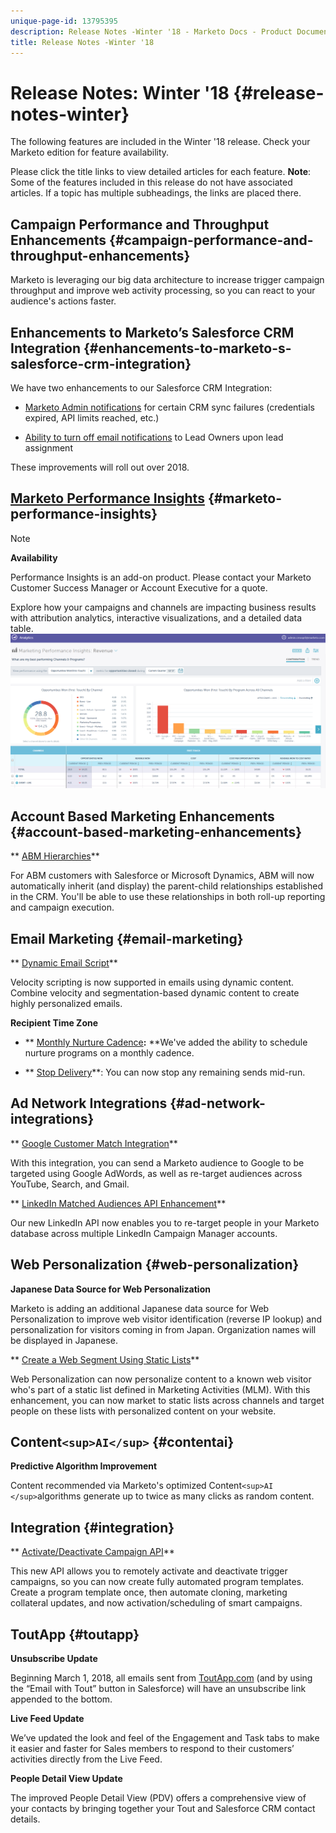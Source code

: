 ```yaml
---
unique-page-id: 13795395
description: Release Notes -Winter '18 - Marketo Docs - Product Documentation
title: Release Notes -Winter '18
---
```


# Release Notes: Winter '18 {#release-notes-winter}

The following features are included in the Winter '18 release. Check your Marketo edition for feature availability.

Please click the title links to view detailed articles for each feature. **Note**: Some of the features included in this release do not have associated articles. If a topic has multiple subheadings, the links are placed there.

## Campaign Performance and Throughput Enhancements {#campaign-performance-and-throughput-enhancements}

Marketo is leveraging our big data architecture to increase trigger campaign throughput and improve web activity processing, so you can react to your audience's actions faster.

## Enhancements to Marketo’s Salesforce CRM Integration {#enhancements-to-marketo-s-salesforce-crm-integration}

We have two enhancements to our Salesforce CRM Integration:

* [Marketo Admin notifications](../../product-docs/core-marketo-concepts/miscellaneous/understanding-notifications/notification-types.md) for certain CRM sync failures (credentials expired, API limits reached, etc.)

* [Ability to turn off email notifications](../../product-docs/crm-sync/salesforce-sync/setup/optional-steps/turn-off-email-notifications-to-lead-owner.md) to Lead Owners upon lead assignment

These improvements will roll out over 2018.

## [Marketo Performance Insights](../../product-docs/reporting/performance-insights/performance-insights-overview.md) {#marketo-performance-insights}

>[!NOTE]
>
>**Availability**
>
>Performance Insights is an add-on product. Please contact your Marketo Customer Success Manager or Account Executive for a quote.

Explore how your campaigns and channels are impacting business results with attribution analytics, interactive visualizations, and a detailed data table.   ![](assets/image2018-2-5-7-3a55-3a46.png)

## Account Based Marketing Enhancements {#account-based-marketing-enhancements}

** [ABM Hierarchies](../../product-docs/account-based-marketing/target/named-accounts/abm-hierarchies.md)**

For ABM customers with Salesforce or Microsoft Dynamics, ABM will now automatically inherit (and display) the parent-child relationships established in the CRM. You'll be able to use these relationships in both roll-up reporting and campaign execution.

## Email Marketing {#email-marketing}

** [Dynamic Email Script](../../product-docs/email-marketing/general/using-tokens/create-an-email-script-token.md)**

Velocity scripting is now supported in emails using dynamic content. Combine velocity and segmentation-based dynamic content to create highly personalized emails.

**Recipient Time Zone**

* ** [Monthly Nurture Cadence](../../product-docs/email-marketing/email-programs/email-program-actions/scheduling-with-recipient-time-zone/schedule-email-programs-with-recipient-time-zone.md)**:** **We've added the ability to schedule nurture programs on a monthly cadence.

* ** [Stop Delivery](../../product-docs/email-marketing/email-programs/email-program-actions/scheduling-with-recipient-time-zone/abort-delivery-of-email-programs-scheduled-with-recipient-time-zone.md)**: You can now stop any remaining sends mid-run.

## Ad Network Integrations {#ad-network-integrations}

** [Google Customer Match Integration](../../product-docs/demand-generation/ad-network-integrations/add-google-customer-match-as-a-launchpoint-service.md)**

With this integration, you can send a Marketo audience to Google to be targeted using Google AdWords, as well as re-target audiences across YouTube, Search, and Gmail.

** [LinkedIn Matched Audiences API Enhancement](../../product-docs/demand-generation/ad-network-integrations/add-linkedin-matched-audiences-as-a-launchpoint-service.md)**

Our new LinkedIn API now enables you to re-target people in your Marketo database across multiple LinkedIn Campaign Manager accounts.

## Web Personalization {#web-personalization}

**Japanese Data Source for Web Personalization**

Marketo is adding an additional Japanese data source for Web Personalization to improve web visitor identification (reverse IP lookup) and personalization for visitors coming in from Japan. Organization names will be displayed in Japanese.

** [Create a Web Segment Using Static Lists](../../product-docs/web-personalization/using-web-segments/create-a-segment-using-a-static-list.md)**

Web Personalization can now personalize content to a known web visitor who's part of a static list defined in Marketing Activities (MLM). With this enhancement, you can now market to static lists across channels and target people on these lists with personalized content on your website.

## Content`<sup>AI</sup>` {#contentai}

**Predictive Algorithm Improvement**

Content recommended via Marketo's optimized Content`<sup>AI </sup>`algorithms generate up to twice as many clicks as random content.

## Integration {#integration}

** [Activate/Deactivate Campaign API](http://developers.marketo.com/rest-api/assets/campaigns/)**

This new API allows you to remotely activate and deactivate trigger campaigns, so you can now create fully automated program templates. Create a program template once, then automate cloning, marketing collateral updates, and now activation/scheduling of smart campaigns.

## ToutApp {#toutapp}

**Unsubscribe Update**

Beginning March 1, 2018, all emails sent from [ToutApp.com](http://ToutApp.com) (and by using the “Email with Tout” button in Salesforce) will have an unsubscribe link appended to the bottom.

**Live Feed Update**

We’ve updated the look and feel of the Engagement and Task tabs to make it easier and faster for Sales members to respond to their customers’ activities directly from the Live Feed.

**People Detail View Update**

The improved People Detail View (PDV) offers a comprehensive view of your contacts by bringing together your Tout and Salesforce CRM contact details.
